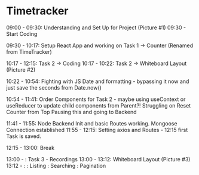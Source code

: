 # Timetracker

09:00 - 09:30: Understanding and Set Up for Project (Picture #1)
09:30 - Start Coding

09:30 - 10:17: Setup React App and working on Task 1 -> Counter (Renamed from TimeTracker)


10:17 - 12:15: Task 2 -> Coding
10:17 - 10:22: Task 2 -> Whiteboard Layout (Picture #2)

10:22 - 10:54: Fighting with JS Date and formatting - bypassing it now and just save the seconds from Date.now()

10:54 - 11:41: Order Components for Task 2 - maybe using useContext or useReducer to update child components from Parent?!
Struggling on Reset Counter from Top
Pausing this and going to Backend

11:41 - 11:55: Node Backend Init and basic Routes working. Mongoose Connection established
11:55 - 12:15: Setting axios and Routes - 12:15 first Task is saved.

12:15 - 13:00: Break


13:00 - : Task 3 - Recordings
13:00 - 13:12: Whiteboard Layout (Picture #3)
13:12 - : : Listing
: Searching
: Pagination
